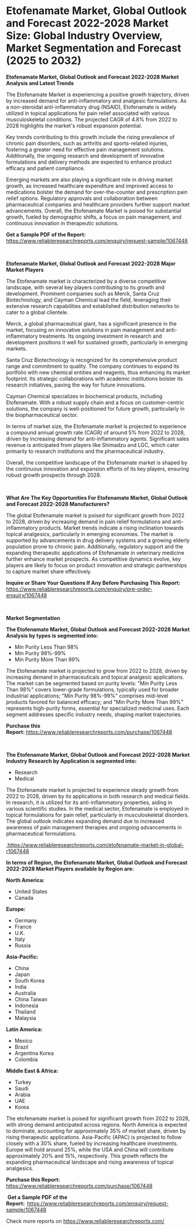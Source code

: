 <p><h1>Etofenamate Market, Global Outlook and Forecast 2022-2028 Market Size: Global Industry Overview, Market Segmentation and Forecast (2025 to 2032)</h1></p><p><strong>Etofenamate Market, Global Outlook and Forecast 2022-2028 Market Analysis and Latest Trends</strong></p>
<p><p>The Etofenamate Market is experiencing a positive growth trajectory, driven by increased demand for anti-inflammatory and analgesic formulations. As a non-steroidal anti-inflammatory drug (NSAID), Etofenamate is widely utilized in topical applications for pain relief associated with various musculoskeletal conditions. The projected CAGR of 4.8% from 2022 to 2028 highlights the market's robust expansion potential.</p><p>Key trends contributing to this growth include the rising prevalence of chronic pain disorders, such as arthritis and sports-related injuries, fostering a greater need for effective pain management solutions. Additionally, the ongoing research and development of innovative formulations and delivery methods are expected to enhance product efficacy and patient compliance.</p><p>Emerging markets are also playing a significant role in driving market growth, as increased healthcare expenditure and improved access to medications bolster the demand for over-the-counter and prescription pain relief options. Regulatory approvals and collaboration between pharmaceutical companies and healthcare providers further support market advancements. Overall, the Etofenamate Market is poised for substantial growth, fueled by demographic shifts, a focus on pain management, and continuous innovation in therapeutic solutions.</p></p>
<p><strong>Get a Sample PDF of the Report:&nbsp;</strong> <a href="https://www.reliableresearchreports.com/enquiry/request-sample/1067448?utm_campaign=2246&utm_medium=2&utm_source=Github&utm_content=ia&utm_term=21032025&utm_id=etofenamate-market-global-outlook-and-forecast-2022-2028">https://www.reliableresearchreports.com/enquiry/request-sample/1067448</a></p>
<p>&nbsp;</p>
<p><strong>Etofenamate Market, Global Outlook and Forecast 2022-2028 Major Market Players</strong></p>
<p><p>The Etofenamate market is characterized by a diverse competitive landscape, with several key players contributing to its growth and development. Prominent companies such as Merck, Santa Cruz Biotechnology, and Cayman Chemical lead the field, leveraging their extensive research capabilities and established distribution networks to cater to a global clientele.</p><p>Merck, a global pharmaceutical giant, has a significant presence in the market, focusing on innovative solutions in pain management and anti-inflammatory treatments. Its ongoing investment in research and development positions it well for sustained growth, particularly in emerging markets.</p><p>Santa Cruz Biotechnology is recognized for its comprehensive product range and commitment to quality. The company continues to expand its portfolio with new chemical entities and reagents, thus enhancing its market footprint. Its strategic collaborations with academic institutions bolster its research initiatives, paving the way for future innovations.</p><p>Cayman Chemical specializes in biochemical products, including Etofenamate. With a robust supply chain and a focus on customer-centric solutions, the company is well-positioned for future growth, particularly in the biopharmaceutical sector.</p><p>In terms of market size, the Etofenamate market is projected to experience a compound annual growth rate (CAGR) of around 5% from 2022 to 2028, driven by increasing demand for anti-inflammatory agents. Significant sales revenue is anticipated from players like Shimadzu and LGC, which cater primarily to research institutions and the pharmaceutical industry.</p><p>Overall, the competitive landscape of the Etofenamate market is shaped by the continuous innovation and expansion efforts of its key players, ensuring robust growth prospects through 2028.</p></p>
<p>&nbsp;</p>
<p><strong>What Are The Key Opportunities For Etofenamate Market, Global Outlook and Forecast 2022-2028 Manufacturers?</strong></p>
<p><p>The global Etofenamate market is poised for significant growth from 2022 to 2028, driven by increasing demand in pain relief formulations and anti-inflammatory products. Market trends indicate a rising inclination towards topical analgesics, particularly in emerging economies. The market is supported by advancements in drug delivery systems and a growing elderly population prone to chronic pain. Additionally, regulatory support and the expanding therapeutic applications of Etofenamate in veterinary medicine further enhance market prospects. As competitive dynamics evolve, key players are likely to focus on product innovation and strategic partnerships to capture market share effectively.</p></p>
<p><strong>Inquire or Share Your Questions If Any Before Purchasing This Report:</strong> <a href="https://www.reliableresearchreports.com/enquiry/pre-order-enquiry/1067448?utm_campaign=2246&utm_medium=2&utm_source=Github&utm_content=ia&utm_term=21032025&utm_id=etofenamate-market-global-outlook-and-forecast-2022-2028">https://www.reliableresearchreports.com/enquiry/pre-order-enquiry/1067448</a></p>
<p>&nbsp;</p>
<p><strong>Market Segmentation</strong></p>
<p><strong>The Etofenamate Market, Global Outlook and Forecast 2022-2028 Market Analysis by types is segmented into:</strong></p>
<p><ul><li>Min Purity Less Than 98%</li><li>Min Purity 98%-99%</li><li>Min Purity More Than 99%</li></ul></p>
<p><p>The Etofenamate market is projected to grow from 2022 to 2028, driven by increasing demand in pharmaceuticals and topical analgesic applications. The market can be segmented based on purity levels: "Min Purity Less Than 98%" covers lower-grade formulations, typically used for broader industrial applications; "Min Purity 98%-99%" comprises mid-level products favored for balanced efficacy; and "Min Purity More Than 99%" represents high-purity forms, essential for specialized medicinal uses. Each segment addresses specific industry needs, shaping market trajectories.</p></p>
<p><strong>Purchase this Report:&nbsp;</strong><a href="https://www.reliableresearchreports.com/purchase/1067448?utm_campaign=2246&utm_medium=2&utm_source=Github&utm_content=ia&utm_term=21032025&utm_id=etofenamate-market-global-outlook-and-forecast-2022-2028">https://www.reliableresearchreports.com/purchase/1067448</a></p>
<p>&nbsp;</p>
<p><strong>The Etofenamate Market, Global Outlook and Forecast 2022-2028 Market Industry Research by Application is segmented into:</strong></p>
<p><ul><li>Research</li><li>Medical</li></ul></p>
<p><p>The Etofenamate market is projected to experience steady growth from 2022 to 2028, driven by its applications in both research and medical fields. In research, it is utilized for its anti-inflammatory properties, aiding in various scientific studies. In the medical sector, Etofenamate is employed in topical formulations for pain relief, particularly in musculoskeletal disorders. The global outlook indicates expanding demand due to increased awareness of pain management therapies and ongoing advancements in pharmaceutical formulations.</p></p>
<p><a href="https://www.reliableresearchreports.com/etofenamate-market-in-global-r1067448?utm_campaign=2246&utm_medium=2&utm_source=Github&utm_content=ia&utm_term=21032025&utm_id=etofenamate-market-global-outlook-and-forecast-2022-2028">&nbsp;https://www.reliableresearchreports.com/etofenamate-market-in-global-r1067448</a></p>
<p><strong>In terms of Region, the Etofenamate Market, Global Outlook and Forecast 2022-2028 Market Players available by Region are:</strong></p>
<p>
    <p> <strong> North America: </strong>
        <ul>
            <li>United States</li>
            <li>Canada</li>
        </ul>
        </p> 
    <p> <strong> Europe: </strong>
        <ul>
            <li>Germany</li>
            <li>France</li>
            <li>U.K.</li>
            <li>Italy</li>
            <li>Russia</li>
        </ul>
        </p> 
    <p> <strong> Asia-Pacific: </strong>
        <ul>
            <li>China</li>
            <li>Japan</li>
            <li>South Korea</li>
            <li>India</li>
            <li>Australia</li>
            <li>China Taiwan</li>
            <li>Indonesia</li>
            <li>Thailand</li>
            <li>Malaysia</li>
        </ul>
        </p> 
    <p> <strong> Latin America: </strong>
        <ul>
            <li>Mexico</li>
            <li>Brazil</li>
            <li>Argentina Korea</li>
            <li>Colombia</li>
        </ul>
        </p> 
    <p> <strong> Middle East & Africa: </strong>
        <ul>
            <li>Turkey</li>
            <li>Saudi</li>
            <li>Arabia</li>
            <li>UAE</li>
            <li>Korea</li>
        </ul>
    </p>
    </p>
<p><p>The etofenamate market is poised for significant growth from 2022 to 2028, with strong demand anticipated across regions. North America is expected to dominate, accounting for approximately 35% of market share, driven by rising therapeutic applications. Asia-Pacific (APAC) is projected to follow closely with a 30% share, fueled by increasing healthcare investments. Europe will hold around 25%, while the USA and China will contribute approximately 20% and 15%, respectively. This growth reflects the expanding pharmaceutical landscape and rising awareness of topical analgesics.</p></p>
<p><strong>Purchase this Report: </strong><a href="https://www.reliableresearchreports.com/purchase/1067448?utm_campaign=2246&utm_medium=2&utm_source=Github&utm_content=ia&utm_term=21032025&utm_id=etofenamate-market-global-outlook-and-forecast-2022-2028">https://www.reliableresearchreports.com/purchase/1067448</a></p>
<p>&nbsp;<strong>Get a Sample PDF of the Report:&nbsp;&nbsp;</strong><a href="https://www.reliableresearchreports.com/enquiry/request-sample/1067448?utm_campaign=2246&utm_medium=2&utm_source=Github&utm_content=ia&utm_term=21032025&utm_id=etofenamate-market-global-outlook-and-forecast-2022-2028">https://www.reliableresearchreports.com/enquiry/request-sample/1067448</a></p>
<p><strong></strong></p>
<p>Check more reports on <a href="https://www.reliableresearchreports.com/?utm_campaign=2246&utm_medium=2&utm_source=Github&utm_content=ia&utm_term=21032025&utm_id=etofenamate-market-global-outlook-and-forecast-2022-2028">https://www.reliableresearchreports.com/</a></p>